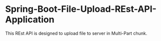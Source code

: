 # Spring-Boot-File-Upload-REst-API-Application
This REst API is designed to upload file to server in Multi-Part chunk.

